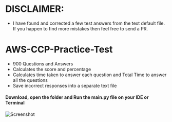 # DISCLAIMER:
- I have found and corrected a few test answers from the text default file. If you happen to find more mistakes then feel free to send a PR.

# AWS-CCP-Practice-Test
- 900 Questions and Answers
- Calculates the score and percentage
- Calculates time taken to answer each question and Total Time to answer all the questions
- Save incorrect responses into a separate text file

#### Download, open the folder and Run the main.py file on your IDE or Terminal

![Screenshot](https://github.com/k4u5hik/AWS-Certified-Cloud-Practitioner---Practice-Test/blob/main/Screenshot%202023-01-30%20at%204.30.41%20pm.png?raw=true)
